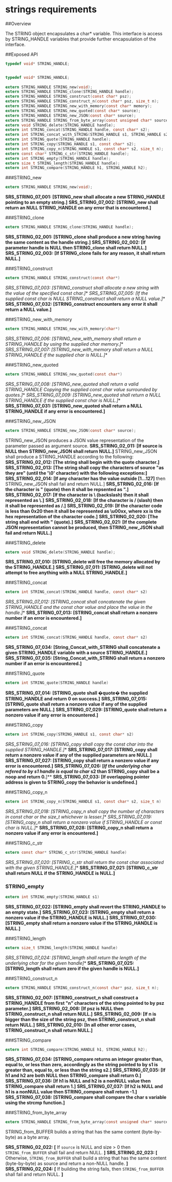 ﻿strings requirements
================

##Overview

The STRING object encapsulates a char* variable.  This interface is access by STRING_HANDLE variables that provide further encapsulation of the interface.

##Exposed API
```c
typedef void* STRING_HANDLE;


typedef void* STRING_HANDLE;
 
extern STRING_HANDLE STRING_new(void);
extern STRING_HANDLE STRING_clone(STRING_HANDLE handle);
extern STRING_HANDLE STRING_construct(const char* psz);
extern STRING_HANDLE STRING_construct_n(const char* psz, size_t n);
extern STRING_HANDLE STRING_new_with_memory(const char* memory);
extern STRING_HANDLE STRING_new_quoted(const char* source);
extern STRING_HANDLE STRING_new_JSON(const char* source);
extern STRING_HANDLE STRING_from_byte_array(const unsigned char* source, size_t size);
extern void STRING_delete(STRING_HANDLE handle);
extern int STRING_concat(STRING_HANDLE handle, const char* s2);
extern int STRING_concat_with_STRING(STRING_HANDLE s1, STRING_HANDLE s2);
extern int STRING_quote(STRING_HANDLE handle);
extern int STRING_copy(STRING_HANDLE s1, const char* s2);
extern int STRING_copy_n(STRING_HANDLE s1, const char* s2, size_t n);
extern const char* STRING_c_str(STRING_HANDLE handle);
extern int STRING_empty(STRING_HANDLE handle);
extern size_t STRING_length(STRING_HANDLE handle);
extern int STRING_compare(STRING_HANDLE h1, STRING_HANDLE h2);

```

###STRING_new
```c
extern STRING_HANDLE STRING_new(void);
```

**SRS_STRING_07_001: [**STRING_new shall allocate a new STRING_HANDLE pointing to an empty string.**]** 
**SRS_STRING_07_002: [**STRING_new shall return an NULL STRING_HANDLE on any error that is encountered.**]**

###STRING_clone
```c
extern STRING_HANDLE STRING_clone(STRING_HANDLE handle);
```

**SRS_STRING_02_001: [**STRING_clone shall produce a new string having the same content as the handle string.**]**
**SRS_STRING_02_002: [**If parameter handle is NULL then STRING_clone shall return NULL.**]**
**SRS_STRING_02_003: [**If STRING_clone fails for any reason, it shall return NULL.**]** 

###STRING_construct
```c
extern STRING_HANDLE STRING_construct(const char*)
```

**SRS_STRING_07_003: [**STRING_construct shall allocate a new string with the value of the specified const char*.**]** 
**SRS_STRING_07_005: [**If the supplied const char* is NULL STRING_construct shall return a NULL value.**]** 
**SRS_STRING_07_032: [**STRING_construct encounters any error it shall return a NULL value.**]**

###STRING_new_with_memory
```c
extern STRING_HANDLE STRING_new_with_memory(char*)
```

**SRS_STRING_07_006: [**STRING_new_with_memory shall return a STRING_HANDLE by using the supplied char* memory.**]** 
**SRS_STRING_07_007: [**STRING_new_with_memory shall return a NULL STRING_HANDLE if the supplied char* is NULL.**]**

###STRING_new_quoted
```c
extern STRING_HANDLE STRING_new_quoted(const char*)
```
**SRS_STRING_07_008: [**STRING_new_quoted shall return a valid STRING_HANDLE Copying the supplied const char* value surrounded by quotes.**]** 
**SRS_STRING_07_009: [**STRING_new_quoted shall return a NULL STRING_HANDLE if the supplied const char* is NULL.**]** 
**SRS_STRING_07_031: [**STRING_new_quoted shall return a NULL STRING_HANDLE if any error is encountered.**]**

###STRING_new_JSON
```c
extern STRING_HANDLE STRING_new_JSON(const char* source);
```

STRING_new_JSON produces a JSON value representation of the parameter passed as argument source.
**SRS_STRING_02_011: [**If source is NULL then STRING_new_JSON shall return NULL.**]** 
STRING_new_JSON shall produce a STRING_HANDLE according to the following:
**SRS_STRING_02_012: [**The string shall begin with the quote character.**]** 
**SRS_STRING_02_013: [**The string shall copy the characters of source "as they are" (until the '\0' character) with the following exceptions:**]** 
	**SRS_STRING_02_014: [**If any character has the value outside [1...127**]** then STRING_new_JSON shall fail and return NULL.] 
	**SRS_STRING_02_016: [**If the character is " (quote) then it shall be repsented as \".**]** 
	**SRS_STRING_02_017: [**If the character is \ (backslash) then it shall represented as \\.**]** 
	**SRS_STRING_02_018: [**If the character is / (slash) then it shall be represented as \/.**]** 
	**SRS_STRING_02_019: [**If the character code is less than 0x20 then it shall be represented as \u00xx, where xx is the hex representation of the character code.**]** 
**SRS_STRING_02_020: [**The string shall end with " (quote).**]** 
**SRS_STRING_02_021: [**If the complete JSON representation cannot be produced, then STRING_new_JSON shall fail and return NULL.**]**

###STRING_delete
```c
extern void STRING_delete(STRING_HANDLE handle);
```

**SRS_STRING_07_010: [**STRING_delete will free the memory allocated by the STRING_HANDLE.**]** 
**SRS_STRING_07_011: [**STRING_delete will not attempt to free anything with a NULL STRING_HANDLE.**]**

###STRING_concat 
```c
extern int STRING_concat(STRING_HANDLE handle, const char* s2)
```
**SRS_STRING_07_012: [**STRING_concat shall concatenate the given STRING_HANDLE and the const char* value and place the value in the handle.**]** 
**SRS_STRING_07_013: [**STRING_concat shall return a nonzero number if an error is encountered.**]**

###STRING_concat
```c 
extern int STRING_concat(STRING_HANDLE handle, const char* s2)
```
**SRS_STRING_07_034: [**String_Concat_with_STRING shall concatenate a given STRING_HANDLE variable with a source STRING_HANDLE.**]** 
**SRS_STRING_07_035: [**String_Concat_with_STRING shall return a nonzero number if an error is encountered.**]**

###STRING_quote
```c 
extern int STRING_quote(STRING_HANDLE handle)
```
**SRS_STRING_07_014: [**STRING_quote shall �quote� the supplied STRING_HANDLE and return 0 on success.**]** 
**SRS_STRING_07_015: [**STRING_quote shall return a nonzero value if any of the supplied parameters are NULL.**]** 
**SRS_STRING_07_029: [**STRING_quote shall return a nonzero value if any error is encountered.**]**

###STRING_copy
```c 
extern int STRING_copy(STRING_HANDLE s1, const char* s2)
```
**SRS_STRING_07_016: [**STRING_copy shall copy the const char* into the supplied STRING_HANDLE.**]** 
**SRS_STRING_07_017: [**STRING_copy shall return a nonzero value if any of the supplied parameters are NULL.**]** 
**SRS_STRING_07_027: [**STRING_copy shall return a nonzero value if any error is encountered.**]** 
**SRS_STRING_07_026: [**If the underlying char* refered to by s1 handle is equal to char* s2 than STRING_copy shall be a noop and return 0.**]** 
**SRS_STRING_07_033: [**If overlapping pointer address is given to STRING_copy the behavior is undefined.**]**

###STRING_copy_n
```c 
extern int STRING_copy_n(STRING_HANDLE s1, const char* s2, size_t n)
```

**SRS_STRING_07_018: [**STRING_copy_n shall copy the number of characters in const char* or the size_t whichever is lesser.**]** 
**SRS_STRING_07_019: [**STRING_copy_n shall return a nonzero value if STRING_HANDLE or const char* is NULL.**]** 
**SRS_STRING_07_028: [**STRING_copy_n shall return a nonzero value if any error is encountered.**]**

###STRING_c_str
```c 
extern const char* STRING_c_str(STRING_HANDLE handle)
```

**SRS_STRING_07_020: [**STRING_c_str shall return the const char* associated with the given STRING_HANDLE.**]** 
**SRS_STRING_07_021: [**STRING_c_str shall return NULL if the STRING_HANDLE is NULL.**]**

### STRING_empty
```c
extern int STRING_empty(STRING_HANDLE s1)
```
**SRS_STRING_07_022: [**STRING_empty shall revert the STRING_HANDLE to an empty state.**]** 
**SRS_STRING_07_023: [**STRING_empty shall return a nonzero value if the STRING_HANDLE is NULL.**]**
**SRS_STRING_07_030: [**STRING_empty shall return a nonzero value if the STRING_HANDLE is NULL.**]**

###STRING_length
```c
extern size_t STRING_length(STRING_HANDLE handle)
```
**SRS_STRING_07_024: [**STRING_length shall return the length of the underlying char* for the given handle**]** 
**SRS_STRING_07_025: [**STRING_length shall return zero if the given handle is NULL.**]**
 
###STRING_construct_n
```c
extern STRING_HANDLE STRING_construct_n(const char* psz, size_t n);
```

**SRS_STRING_02_007: [**STRING_construct_n shall construct a STRING_HANDLE from first "n" characters of the string pointed to by psz parameter.**]** 
**SRS_STRING_02_008: [**If psz is NULL then STRING_construct_n shall return NULL.**]** 
**SRS_STRING_02_009: [**If n is bigger than the size of the string psz, then STRING_construct_n shall return NULL.**]** 
**SRS_STRING_02_010: [**In all other error cases, STRING_construct_n shall return NULL.**]** 

###STRING_compare
```c
extern int STRING_compare(STRING_HANDLE h1, STRING_HANDLE h2);
```

**SRS_STRING_07_034: [**STRING_compare returns an integer greater than, equal to, or less than zero, accordingly as the string pointed to by s1 is greater than, equal to, or less than the string s2.**]** 
**SRS_STRING_07_035: [**If h1 and h2 are both NULL then STRING_compare shall return 0.**]** 
**SRS_STRING_07_036: [**If h1 is NULL and h2 is a nonNULL value then STRING_compare shall return 1.**]** 
**SRS_STRING_07_037: [**If h2 is NULL and h1 is a nonNULL value then STRING_compare shall return -1.**]** 
**SRS_STRING_07_038: [**STRING_compare shall compare the char s variable using the strcmp function.**]**

###STRING_from_byte_array
```c
extern STRING_HANDLE STRING_from_byte_array(const unsigned char* source, size_t size)
```

STRING_from_BUFFER builds a string that has the same content (byte-by-byte) as a byte array. 

**SRS_STRING_02_022: [** If `source` is NULL and size > 0 then `STRING_from_BUFFER` shall fail and return NULL. **]**
**SRS_STRING_02_023: [** Otherwise, `STRING_from_BUFFER` shall build a string that has the same content (byte-by-byte) as source and return a non-NULL handle. **]**
**SRS_STRING_02_024: [** If building the string fails, then `STRING_from_BUFFER` shall fail and return NULL. **]**